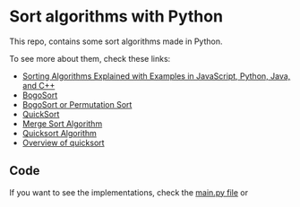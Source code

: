 # Sort algorithms with Python


This repo, contains some sort algorithms made in Python.

To see more about them, check these links:

* [Sorting Algorithms Explained with Examples in JavaScript, Python, Java, and C++](https://www.freecodecamp.org/news/sorting-algorithms-explained-with-examples-in-python-java-and-c/)
* [BogoSort](https://en.wikipedia.org/wiki/Bogosort)
* [BogoSort or Permutation Sort](https://www.geeksforgeeks.org/bogosort-permutation-sort/)
* [QuickSort](https://www.geeksforgeeks.org/quick-sort/)
* [Merge Sort Algorithm](https://www.geeksforgeeks.org/merge-sort/)
* [Quicksort Algorithm](https://www.programiz.com/dsa/quick-sort)
* [Overview of quicksort](https://www.khanacademy.org/computing/computer-science/algorithms/quick-sort/a/overview-of-quicksort)



## Code

If you want to see the implementations, check the [main.py file](/main.py) or
